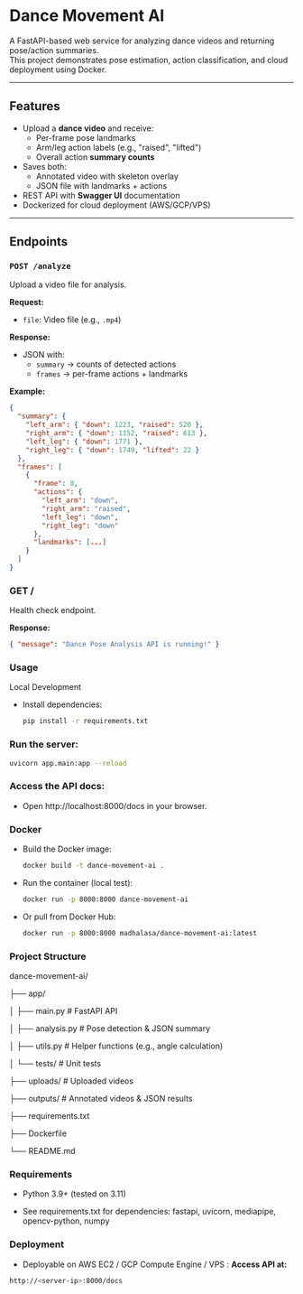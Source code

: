# Dance Movement AI

A FastAPI-based web service for analyzing dance videos and returning pose/action summaries.  
This project demonstrates pose estimation, action classification, and cloud deployment using Docker.

---

## Features

- Upload a **dance video** and receive:
  - Per-frame pose landmarks
  - Arm/leg action labels (e.g., "raised", "lifted")
  - Overall action **summary counts**
- Saves both:
  - Annotated video with skeleton overlay
  - JSON file with landmarks + actions
- REST API with **Swagger UI** documentation
- Dockerized for cloud deployment (AWS/GCP/VPS)

---

## Endpoints

### `POST /analyze`
Upload a video file for analysis.

**Request:**
- `file`: Video file (e.g., `.mp4`)

**Response:**
- JSON with:
  - `summary` → counts of detected actions
  - `frames` → per-frame actions + landmarks

**Example:**
```json
{
  "summary": {
    "left_arm": { "down": 1223, "raised": 520 },
    "right_arm": { "down": 1152, "raised": 613 },
    "left_leg": { "down": 1771 },
    "right_leg": { "down": 1749, "lifted": 22 }
  },
  "frames": [
    {
      "frame": 0,
      "actions": {
        "left_arm": "down",
        "right_arm": "raised",
        "left_leg": "down",
        "right_leg": "down"
      },
      "landmarks": [...]
    }
  ]
}
```
### GET /
Health check endpoint.

**Response:**
```json
{ "message": "Dance Pose Analysis API is running!" }
```

### Usage
Local Development

 - Install dependencies:
   ```bash
   pip install -r requirements.txt
   ```

### Run the server:
```bash
uvicorn app.main:app --reload
```

### Access the API docs:

- Open http://localhost:8000/docs in your browser.

### Docker

- Build the Docker image:
  ```bash
  docker build -t dance-movement-ai .
  ```

- Run the container (local test):
  ```bash
  docker run -p 8000:8000 dance-movement-ai
  ```

- Or pull from Docker Hub:
  ```bash
  docker run -p 8000:8000 madhalasa/dance-movement-ai:latest
  ```


### Project Structure
dance-movement-ai/

├── app/

│   ├── main.py        # FastAPI API

│   ├── analysis.py    # Pose detection & JSON summary

│   ├── utils.py       # Helper functions (e.g., angle calculation)

│   └── tests/         # Unit tests

├── uploads/           # Uploaded videos 

├── outputs/           # Annotated videos & JSON results 

├── requirements.txt

├── Dockerfile

└── README.md

### Requirements

- Python 3.9+ (tested on 3.11)

- See requirements.txt for dependencies: fastapi, uvicorn, mediapipe, opencv-python, numpy

### Deployment

- Deployable on AWS EC2 / GCP Compute Engine / VPS :
**Access API at:** 
```bash
http://<server-ip>:8000/docs
```
